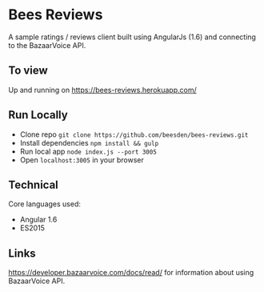 # Bees Reviews

A sample ratings / reviews client built using AngularJs (1.6) and connecting to the BazaarVoice API.

## To view

Up and running on https://bees-reviews.herokuapp.com/


## Run Locally

* Clone repo `git clone https://github.com/beesden/bees-reviews.git`
* Install dependencies `npm install && gulp`
* Run local app `node index.js --port 3005`
* Open `localhost:3005` in your browser

## Technical
Core languages used:
* Angular 1.6
* ES2015

## Links

https://developer.bazaarvoice.com/docs/read/ for information about using BazaarVoice API.
